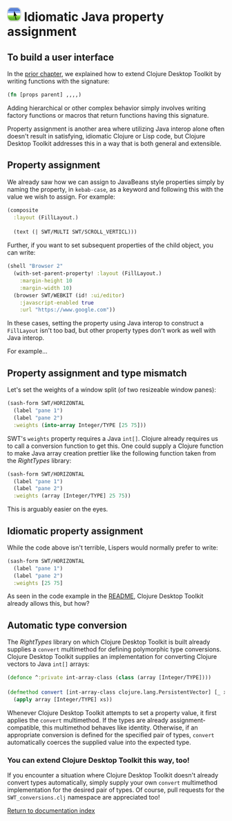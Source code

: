 # ![Logo](images/icon32x32.png) Idiomatic Java property assignment

## To build a user interface

In the [prior chapter](hello-world-no-sugar.md), we explained how to extend Clojure Desktop Toolkit by writing functions with the signature:

```clojure
(fn [props parent] ,,,,)
```

Adding hierarchical or other complex behavior simply involves writing factory functions or macros that return functions having this signature.

Property assignment is another area where utilizing Java interop alone often doesn't result in satisfying, idiomatic Clojure or Lisp code, but Clojure Desktop Toolkit addresses this in a way that is both general and extensible.

## Property assignment

We already saw how we can assign to JavaBeans style properties simply by naming the property, in `kebab-case`, as a keyword and following this with the value we wish to assign.  For example:

```clojure
(composite
  :layout (FillLayout.)

  (text (| SWT/MULTI SWT/SCROLL_VERTICL)))
```

Further, if you want to set subsequent properties of the child object, you can write:

```clojure
(shell "Browser 2"
  (with-set-parent-property! :layout (FillLayout.)
    :margin-height 10
    :margin-width 10)
  (browser SWT/WEBKIT (id! :ui/editor)
    :javascript-enabled true
    :url "https://www.google.com"))
```

In these cases, setting the property using Java interop to construct a `FillLayout` isn't too bad, but other property types don't work as well with Java interop.

For example...

## Property assignment and type mismatch

Let's set the weights of a window split (of two resizeable window panes):

```clojure
(sash-form SWT/HORIZONTAL
  (label "pane 1")
  (label "pane 2")
  :weights (into-array Integer/TYPE [25 75]))
```

SWT's `weights` property requires a Java `int[]`.  Clojure already requires us to call a conversion function to get this.  One could supply a Clojure function to make Java array creation prettier like the following function taken from the *RightTypes* library:

```clojure
(sash-form SWT/HORIZONTAL
  (label "pane 1")
  (label "pane 2")
  :weights (array [Integer/TYPE] 25 75))
```

This is arguably easier on the eyes.

## Idiomatic property assignment

While the code above isn't terrible, Lispers would normally prefer to write:

```clojure
(sash-form SWT/HORIZONTAL
  (label "pane 1")
  (label "pane 2")
  :weights [25 75]
```

As seen in the code example in the [README](../README.md), Clojure Desktop Toolkit already allows this, but how?

## Automatic type conversion

The *RightTypes* library on which Clojure Desktop Toolkit is built already supplies a `convert` multimethod for defining polymorphic type conversions.  Clojure Desktop Toolkit supplies an implementation for converting Clojure vectors to Java `int[]` arrays:

```clojure
(defonce ^:private int-array-class (class (array [Integer/TYPE])))

(defmethod convert [int-array-class clojure.lang.PersistentVector] [_ xs]
  (apply array [Integer/TYPE] xs))
```

Whenever Clojure Desktop Toolkit attempts to set a property value, it first applies the `convert` multimethod.  If the types are already assignment-compatible, this multimethod behaves like identity.  Otherwise, if an appropriate conversion is defined for the specified pair of types, `convert` automatically coerces the supplied value into the expected type.

### You can extend Clojure Desktop Toolkit this way, too!

If you encounter a situation where Clojure Desktop Toolkit doesn't already convert types automatically, simply supply your own `convert` multimethod implementation for the desired pair of types.  Of course, pull requests for the `SWT_conversions.clj` namespace are appreciated too!


[Return to documentation index](index.md)
